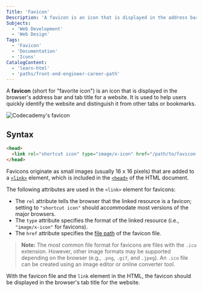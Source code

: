 ```yaml
---
Title: 'Favicon'
Description: 'A favicon is an icon that is displayed in the address bar for a browser and tab title for a website.'
Subjects:
  - 'Web Development'
  - 'Web Design'
Tags:
  - 'Favicon'
  - 'Documentation'
  - 'Icons'
CatalogContent:
  - 'learn-html'
  - 'paths/front-end-engineer-career-path'
---
```


A **favicon** (short for "favorite icon") is an icon that is displayed in the browser's address bar and tab title for a website. It is used to help users quickly identify the website and distinguish it from other tabs or bookmarks.

![Codecademy's favicon](https://raw.githubusercontent.com/Codecademy/docs/main/media/favicon-codecademy.png)

## Syntax

```html
<head>
  <link rel="shortcut icon" type="image/x-icon" href="/path/to/favicon.ico" />
</head>
```

Favicons originate as small images (usually 16 x 16 pixels) that are added to a [`<link>`](https://www.codecademy.com/resources/docs/html/elements/link) element, which is included in the [`<head>`](https://www.codecademy.com/resources/docs/html/elements/head) of the HTML document.

The following attributes are used in the `<link>` element for favicons:

- The `rel` attribute tells the browser that the linked resource is a favicon; setting to `"shortcut icon"` should accommodate most versions of the major browsers.
- The `type` attribute specifies the format of the linked resource (i.e., `"image/x-icon"` for favicons).
- The `href` attribute specifies the [file path](https://www.codecademy.com/resources/docs/general/file-paths) of the favicon file.

> **Note:** The most common file format for favicons are files with the `.ico` extension. However, other image formats may be supported depending on the browser (e.g., `.png`, `.gif`, and `.jpeg`). An `.ico` file can be created using an image editor or online converter tool.

With the favicon file and the `link` element in the HTML, the favicon should be displayed in the browser's tab title for the website.
